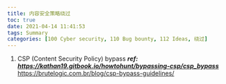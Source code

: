 ```yaml
---
title: 内容安全策略绕过
toc: true
date: 2021-04-14 11:41:53
tags: Summary
categories: [100 Cyber security, 110 Bug bounty, 112 Ideas, 绕过]
---
```


1.  CSP (Content Security Policy) bypass
  ***ref: https://kathan19.gitbook.io/howtohunt/bypassing-csp/csp_bypass***
  https://brutelogic.com.br/blog/csp-bypass-guidelines/

